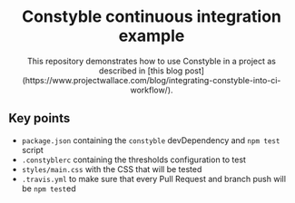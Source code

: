 <div align="center">
	<h1>Constyble continuous integration example</h1>
	<p>This repository demonstrates how to use Constyble in a project as described in [this blog post](https://www.projectwallace.com/blog/integrating-constyble-into-ci-workflow/).</p>
</div>


## Key points

* `package.json` containing the `constyble` devDependency and `npm test` script
* `.constyblerc` containing the thresholds configuration to test
* `styles/main.css` with the CSS that will be tested
* `.travis.yml` to make sure that every Pull Request and branch push will be `npm test`ed
